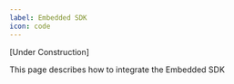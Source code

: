 ```yaml
---
label: Embedded SDK
icon: code
---
```


[Under Construction]

This page describes how to integrate the Embedded SDK